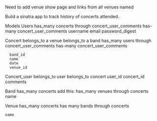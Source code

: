 
Need to add venue show page and links from all venues named












Build a sinatra app to track history of concerts attended.


Models
Users
  has_many concerts through concert_user_comments
  has-many concert_user_comments
    username
    email
    password_digest




Concert
    belongs_to a venue
    belongs_to a band
    has_many users through concert_user_comments
    has-many concert_user_comments

      band_id
      name
      date
      venue_id

Concert_user
  belongs_to user
  belongs_to concert
    user_id
    concert_id
    comments

Band
    has_many concerts
    add this:
    has_many venues through concerts
  name


  Venue
    has_many concerts
    has many bands through concerts

    name

